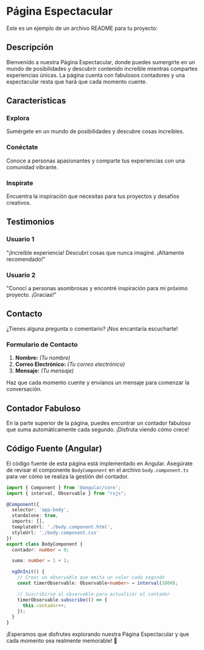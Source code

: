 # Página Espectacular

Este es un ejemplo de un archivo README para tu proyecto:

## Descripción

Bienvenido a nuestra Página Espectacular, donde puedes sumergirte en un mundo de posibilidades y descubrir contenido increíble mientras compartes experiencias únicas. La página cuenta con fabulosos contadores y una espectacular resta que hará que cada momento cuente.

## Características

### Explora


Sumérgete en un mundo de posibilidades y descubre cosas increíbles.

### Conéctate

Conoce a personas apasionantes y comparte tus experiencias con una comunidad vibrante.

### Inspírate



Encuentra la inspiración que necesitas para tus proyectos y desafíos creativos.

## Testimonios

### Usuario 1



"¡Increíble experiencia! Descubrí cosas que nunca imaginé. ¡Altamente recomendado!"

### Usuario 2



"Conocí a personas asombrosas y encontré inspiración para mi próximo proyecto. ¡Gracias!"

## Contacto

¿Tienes alguna pregunta o comentario? ¡Nos encantaría escucharte!

### Formulario de Contacto

1. **Nombre:** *(Tu nombre)*
2. **Correo Electrónico:** *(Tu correo electrónico)*
3. **Mensaje:** *(Tu mensaje)*

Haz que cada momento cuente y envíanos un mensaje para comenzar la conversación.

## Contador Fabuloso

En la parte superior de la página, puedes encontrar un contador fabuloso que suma automáticamente cada segundo. ¡Disfruta viendo cómo crece!

## Código Fuente (Angular)

El código fuente de esta página está implementado en Angular. Asegúrate de revisar el componente `BodyComponent` en el archivo `body.component.ts` para ver cómo se realiza la gestión del contador.

```typescript
import { Component } from '@angular/core';
import { interval, Observable } from "rxjs";

@Component({
  selector: 'app-body',
  standalone: true,
  imports: [],
  templateUrl: './body.component.html',
  styleUrl: './body.component.css'
})
export class BodyComponent {
  contador: number = 0;

  suma: number = 1 + 1;

  ngOnInit() {
    // Crear un observable que emita un valor cada segundo
    const timerObservable: Observable<number> = interval(1000);

    // Suscribirse al observable para actualizar el contador
    timerObservable.subscribe(() => {
      this.contador++;
    });
  }
}
```

¡Esperamos que disfrutes explorando nuestra Página Espectacular y que cada momento sea realmente memorable! 🚀
